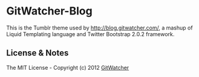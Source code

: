 GitWatcher-Blog
===============

This is the Tumblr theme used by http://blog.gitwatcher.com/, a mashup of Liquid Templating language and Twitter Bootstrap 2.0.2 framework. 

## License & Notes

The MIT License - Copyright (c) 2012 [GitWatcher](http://gitwatcher.com/)
